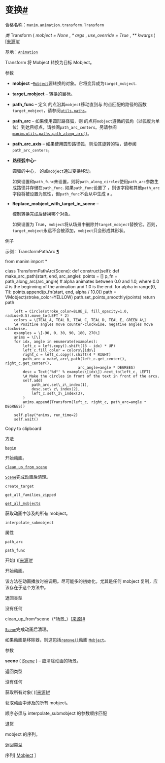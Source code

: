 # 变换[#](#transform "此标题的固定链接")

合格名称：`manim.animation.transform.Transform`

_类_ Transform ( _mobject = None_ , _\* args_ , _use_override = True_ , _\*\* kwargs_ )[\[来源\]](../_modules/manim/animation/transform.html#Transform)[#](#manim.animation.transform.Transform "此定义的固定链接")

基地：[`Animation`](manim.animation.animation.Animation.html#manim.animation.animation.Animation "manim.animation.animation.Animation")

Transform 将 Mobject 转换为目标 Mobject。

参数

- **mobject** –[`Mobject`](manim.mobject.mobject.Mobject.html#manim.mobject.mobject.Mobject "manim.mobject.mobject.Mobject")要转换的对象。它将变异成为`target_mobject`.
- **target_mobject** – 转换的目标。
- **path_func** – 定义 的点沿其`mobject`移动直到与 的点匹配的路径的函数`target_mobject`，请参阅[`utils.paths`](manim.utils.paths.html#module-manim.utils.paths "manim.utils.paths")。
- **path_arc** – 如果使用圆形路径弧，则 的点将`mobject`遵循的弧角（以弧度为单位）到达目标点，请参阅`path_arc_centers`。另请参阅[`manim.utils.paths.path_along_arc()`](manim.utils.paths.html#manim.utils.paths.path_along_arc "manim.utils.paths.path_along_arc")。
- **path_arc_axis** – 如果使用圆形路径弧，则沿其旋转的轴，请参阅`path_arc_centers`。
- **路径弧中心**–

  圆弧的中心， 的点`mobject`通过变换移动。

  如果设置和`path_func`未设置，则将`path_along_circles`使用`path_arc`参数生成路径并存储在`path_func`. 如果`path_func`设置了 ，则该字段和其他`path_arc`字段将被设置为属性，但`path_func`不会从中生成 a 。

- **Replace_mobject_with_target_in_scene** –

  控制转换完成后替换哪个对象。

  如果设置为 True，`mobject`将从场景中删除并`target_mobject`替换它。否则，`target_mobject`永远不会被添加，`mobject`只会形成其形状。

例子

示例：TransformPathArc [¶](#transformpatharc)

from manim import \*

class TransformPathArc(Scene):
def construct(self):
def make_arc_path(start, end, arc_angle):
points = \[\]
p_fn = path_along_arc(arc_angle)
\# alpha animates between 0.0 and 1.0, where 0.0
\# is the beginning of the animation and 1.0 is the end.
for alpha in range(0, 11):
points.append(p_fn(start, end, alpha / 10.0))
path = VMobject(stroke_color=YELLOW)
path.set_points_smoothly(points)
return path

        left = Circle(stroke_color=BLUE_E, fill_opacity=1.0, radius=0.5).move_to(LEFT * 2)
        colors = \[TEAL_A, TEAL_B, TEAL_C, TEAL_D, TEAL_E, GREEN_A\]
        \# Positive angles move counter-clockwise, negative angles move clockwise.
        examples = \[-90, 0, 30, 90, 180, 270\]
        anims = \[\]
        for idx, angle in enumerate(examples):
            left_c = left.copy().shift((3 - idx) * UP)
            left_c.fill_color = colors\[idx\]
            right_c = left_c.copy().shift(4 * RIGHT)
            path_arc = make\_arc\_path(left_c.get_center(), right_c.get_center(),
                                     arc_angle=angle * DEGREES)
            desc = Text('%d°' % examples\[idx\]).next_to(left_c, LEFT)
            \# Make the circles in front of the text in front of the arcs.
            self.add(
                path_arc.set\_z\_index(1),
                desc.set\_z\_index(2),
                left_c.set\_z\_index(3),
            )
            anims.append(Transform(left_c, right_c, path_arc=angle * DEGREES))

        self.play(*anims, run_time=2)
        self.wait()

Copy to clipboard

方法

[`begin`](#manim.animation.transform.Transform.begin "manim.animation.transform.Transform.begin")

开始动画。

[`clean_up_from_scene`](#manim.animation.transform.Transform.clean_up_from_scene "manim.animation.transform.Transform.clean_up_from_scene")

[`Scene`](manim.scene.scene.Scene.html#manim.scene.scene.Scene "手动场景.场景.场景")完成动画后清理。

`create_target`

`get_all_families_zipped`

[`get_all_mobjects`](#manim.animation.transform.Transform.get_all_mobjects "manim.animation.transform.Transform.get_all_mobjects")

获取动画中涉及的所有 mobject。

`interpolate_submobject`

属性

`path_arc`

`path_func`

开始( )[\[来源\]](../_modules/manim/animation/transform.html#Transform.begin)[#](#manim.animation.transform.Transform.begin "此定义的固定链接")

开始动画。

该方法在动画播放时被调用。尽可能多的初始化，尤其是任何 mobject 复制，应该存在于这个方法中。

返回类型

没有任何

clean_up_from*scene（*场景\_）[\[来源\]](../_modules/manim/animation/transform.html#Transform.clean_up_from_scene)[#](#manim.animation.transform.Transform.clean_up_from_scene "此定义的固定链接")

[`Scene`](manim.scene.scene.Scene.html#manim.scene.scene.Scene "手动场景.场景.场景")完成动画后清理。

如果动画是移除器，则这包括[`remove()`](manim.scene.scene.Scene.html#manim.scene.scene.Scene.remove "manim.scene.scene.Scene.remove")动画 [`Mobject`](manim.mobject.mobject.Mobject.html#manim.mobject.mobject.Mobject "manim.mobject.mobject.Mobject")。

参数

**scene** ( [_Scene_](manim.scene.scene.Scene.html#manim.scene.scene.Scene "手动场景.场景.场景") ) – 应清除动画的场景。

返回类型

没有任何

获取所有对象( )[\[来源\]](../_modules/manim/animation/transform.html#Transform.get_all_mobjects)[#](#manim.animation.transform.Transform.get_all_mobjects "此定义的固定链接")

获取动画中涉及的所有 mobject。

顺序必须与 interpolate_submobject 的参数顺序匹配

退货

mobject 的序列。

返回类型

序列\[ [Mobject](manim.mobject.mobject.Mobject.html#manim.mobject.mobject.Mobject "manim.mobject.mobject.Mobject") \]
